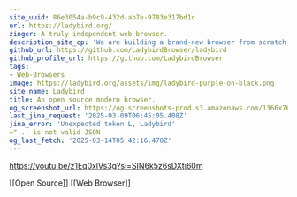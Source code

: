 ```yaml
---
site_uuid: 86e3054a-b9c9-432d-ab7e-9783e317bd1c
url: https://ladybird.org/
zinger: A truly independent web browser.
description_site_cp: 'We are building a brand-new browser from scratch, backed by a non-profit.'
github_url: https://github.com/LadybirdBrowser/ladybird
github_profile_url: https://github.com/LadybirdBrowser
tags:
- Web-Browsers
image: https://ladybird.org/assets/img/ladybird-purple-on-black.png
site_name: Ladybird
title: An open source modern browser.
og_screenshot_url: https://og-screenshots-prod.s3.amazonaws.com/1366x768/80/false/8653be1cd285d2660652db0e8fc6986b4101f77f6a1efca1f16701e6d430e4ac.jpeg
last_jina_request: '2025-03-09T06:45:05.408Z'
jina_error: 'Unexpected token L, Ladybird'
="... is not valid JSON
og_last_fetch: '2025-03-14T05:42:16.470Z'
---
```


https://youtu.be/z1Eq0xlVs3g?si=SIN6k5z6sDXtj60m

[[Open Source]] [[Web Browser]]
